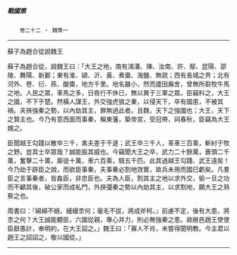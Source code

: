 

##### 戰國策
　　`卷二十二 ‧ 魏策一`

* * *

蘇子為趙合從說魏王

蘇子為趙合從，說魏王曰：「大王之地，南有鴻溝、陳、汝南、許、鄢、昆陽、邵陵、舞陽、新郪；東有淮、潁、沂、黃、煮棗、海鹽、無疏；西有長城之界；北有河外、卷、衍、燕、酸棗，地方千里。地名雖小，然而廬田廡舍，曾無所芻牧牛馬之地。人民之眾，車馬之多，日夜行不休已，無以異于三軍之眾。臣竊料之，大王之國，不下于楚。然橫人謀王，外交強虎狼之秦，以侵天下，卒有國患，不被其禍。夫挾強秦之勢，以內劫其主，罪無過此者。且魏，天下之強國也；大王，天下之賢主也。今乃有意西面而事秦，稱東藩，築帝宮，受冠帶，祠春秋，臣竊為大王媿之。

臣聞越王勾踐以散卒三千，禽夫差于干遂；武王卒三千人，革車三百乘，斬紂于牧之野。豈其士卒眾哉？誠能振其威也。今竊聞大王之卒，武力二十餘萬，蒼頭二千萬，奮擊二十萬，廝徒十萬，車六百乘，騎五千匹。此其過越王勾踐、武王遠矣！今乃劫于辟臣之說，而欲臣事秦。夫事秦必割地效實，故兵未用而國已虧矣。凡羣臣之言事秦者，皆姦臣，非忠臣也。夫為人臣，割其主之地以求外交，偷一旦之功而不顧其後，破公家而成私門，外挾彊秦之勢以內劫其主，以求割地，願大王之熟察之也。

周書曰：『綿綿不絕，縵縵柰何；毫毛不拔，將成斧柯。』前慮不定，後有大患，將柰之何？大王誠能聽臣，六國從親，專心并力，則必無強秦之患。故敝邑趙王使使臣獻愚計，奉明約，在大王詔之。」魏王曰：「寡人不肖，未嘗得聞明教。今主君以趙王之詔詔之，敬以國從。」

* * *

